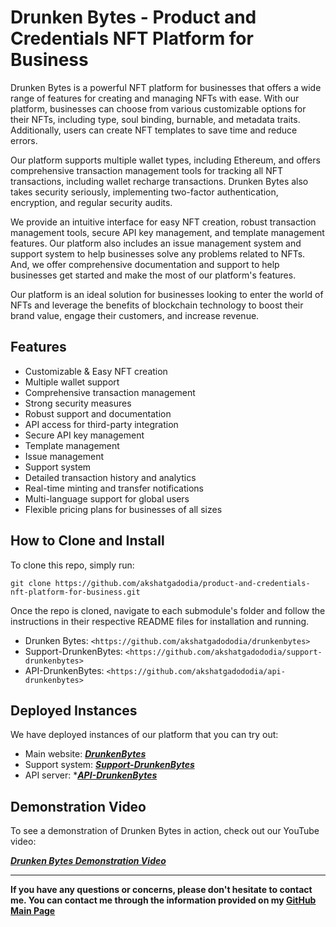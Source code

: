Drunken Bytes - Product and Credentials NFT Platform for Business
=============

Drunken Bytes is a powerful NFT platform for businesses that offers a wide range of features for creating and managing NFTs with ease. With our platform, businesses can choose from various customizable options for their NFTs, including type, soul binding, burnable, and metadata traits. Additionally, users can create NFT templates to save time and reduce errors.

Our platform supports multiple wallet types, including Ethereum, and offers comprehensive transaction management tools for tracking all NFT transactions, including wallet recharge transactions. Drunken Bytes also takes security seriously, implementing two-factor authentication, encryption, and regular security audits.

We provide an intuitive interface for easy NFT creation, robust transaction management tools, secure API key management, and template management features. Our platform also includes an issue management system and support system to help businesses solve any problems related to NFTs. And, we offer comprehensive documentation and support to help businesses get started and make the most of our platform's features.

Our platform is an ideal solution for businesses looking to enter the world of NFTs and leverage the benefits of blockchain technology to boost their brand value, engage their customers, and increase revenue.

Features
--------

- Customizable & Easy NFT creation
- Multiple wallet support
- Comprehensive transaction management
- Strong security measures
- Robust support and documentation
- API access for third-party integration
- Secure API key management
- Template management
- Issue management
- Support system
- Detailed transaction history and analytics
- Real-time minting and transfer notifications
- Multi-language support for global users
- Flexible pricing plans for businesses of all sizes

How to Clone and Install
------------------------

To clone this repo, simply run:

`git clone https://github.com/akshatgadodia/product-and-credentials-nft-platform-for-business.git`

Once the repo is cloned, navigate to each submodule's folder and follow the instructions in their respective README files for installation and running.

-   Drunken Bytes: 
`<https://github.com/akshatgadododia/drunkenbytes>`
-   Support-DrunkenBytes: 
`<https://github.com/akshatgadododia/support-drunkenbytes>`
-   API-DrunkenBytes: 
`<https://github.com/akshatgadododia/api-drunkenbytes>`

Deployed Instances
------------------

We have deployed instances of our platform that you can try out:

-   Main website: ***[DrunkenBytes](https://www.drunkenbytes.vercel.app/)***
-   Support system: ***[Support-DrunkenBytes](https://support-drunkenbytes.vercel.app/)***
-   API server: ****[API-DrunkenBytes](https://api-drunkenbytes.onrender.com/)***

Demonstration Video
-------------------

To see a demonstration of Drunken Bytes in action, check out our YouTube video:

***[Drunken Bytes Demonstration Video]()***

***

**If you have any questions or concerns, please don't hesitate to contact me. You can contact me through the information provided on my [GitHub Main Page](https://github.com/akshatgadodia)**
